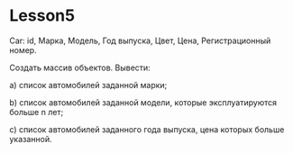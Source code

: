 # Lesson5

Car: id, Марка, Модель, Год выпуска, Цвет, Цена, Регистрационный номер.

Создать массив объектов. Вывести:

a) список автомобилей заданной марки;

b) список автомобилей заданной модели, которые эксплуатируются больше n лет;

c) список автомобилей заданного года выпуска, цена которых больше указанной.

